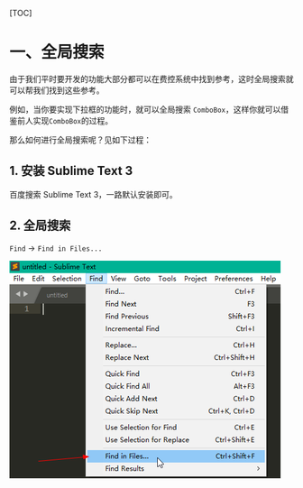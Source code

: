 [TOC]



# 一、全局搜索

由于我们平时要开发的功能大部分都可以在费控系统中找到参考，这时全局搜索就可以帮我们找到这些参考。

例如，当你要实现下拉框的功能时，就可以全局搜索 `ComboBox`，这样你就可以借鉴前人实现`ComboBox`的过程。



那么如何进行全局搜索呢？见如下过程：



## 1. 安装 Sublime Text 3

百度搜索 Sublime Text 3，一路默认安装即可。



## 2. 全局搜索

`Find` -> `Find in Files...`



![1564195397857](images/1564195397857.png)











